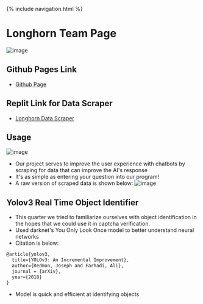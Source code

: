 
{% include navigation.html %}

# Longhorn Team Page

![image](https://trymondo.com/wp-content/uploads/2020/11/Chatbot.gif)
## Github Pages Link

- [Github Page](https://1855387.github.io/Longhorn/Repl)

## Replit Link for Data Scraper

- [Longhorn Data Scraper](https://replit.com/@letyang23/AIChatBot#main.py)

## Usage
![image](https://files.realpython.com/media/Build-a-Web-Scraper-With-Requests-and-Beautiful-Soup_Watermarked.37918fb3906c.jpg)
- Our project serves to improve the user experience with chatbots by scraping for data that can improve the AI's response
- It's as simple as entering your question into our program!
- A raw version of scraped data is shown below:
  ![image](https://i.imgur.com/EnKg9WH.png)

## Yolov3 Real Time Object Identifier
- This quarter we tried to familiarize ourselves with object identification in the hopes that we could use it in captcha verification.
- Used darknet's You Only Look Once model to better understand neural networks
- Citation is below:
``` html
@article{yolov3,
  title={YOLOv3: An Incremental Improvement},
  author={Redmon, Joseph and Farhadi, Ali},
  journal = {arXiv},
  year={2018}
}
```
- Model is quick and efficient at identifying objects




